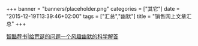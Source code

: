 +++
banner = "banners/placeholder.png"
categories = ["其它"]
date = "2015-12-19T13:39:46+02:00"
tags = ["汇总","幽默"]
title = "销售网上文章汇总"
+++

    
    
[智酷荐书|给荒诞的问题一个风趣幽默的科学解答](https://mp.weixin.qq.com/s?__biz=MzA5NDMxMTAyMg==&mid=207854516&idx=1&sn=c6261ece8deb2b052ba70cca2bd4c877&key=41ecb04b05111003fb4fb1af1a730627b0811efedf2ec5115e584920b986c6cfcfaf32a243dccd2e72887108d035ed72&ascene=0&uin=MTM0ODQyNTk1&devicetype=iMac+MacBookAir7%2C1+OSX+OSX+10.10.5+build(14F1021)&version=11020201&pass_ticket=OUgFBuA2yqcV7ExJVNrQtm5NukTejEXnNHTun2M8jg8%3D)










